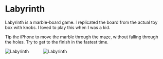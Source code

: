 # Labyrinth

Labyrinth is a marble-board game.  I replicated the board from the actual toy box with knobs.
I loved to play this when I was a kid.

Tip the iPhone to move the marble through the maze, without falling through the holes.  Try to
get to the finish in the fastest time.

![Labyrinth](https://github.com/InvaderZim62/Labyrinth/assets/34785252/a3c7807f-fb31-423c-be08-2990bdf37b01)
&nbsp;&nbsp;&nbsp;&nbsp;&nbsp;&nbsp;&nbsp;&nbsp;&nbsp;&nbsp;
![Labyrinth](https://github.com/InvaderZim62/Labyrinth/assets/34785252/e99f9feb-efe9-4840-a0fb-1948f0ac2c42)
